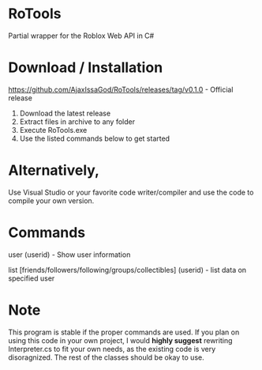 # RoTools
Partial wrapper for the Roblox Web API in C#

# Download / Installation
https://github.com/AjaxIssaGod/RoTools/releases/tag/v0.1.0 - Official release

1. Download the latest release
2. Extract files in archive to any folder
3. Execute RoTools.exe
4. Use the listed commands below to get started

# Alternatively, 
Use Visual Studio or your favorite code writer/compiler and use the code to compile your own version.

# Commands
user (userid) - Show user information

list [friends/followers/following/groups/collectibles] (userid) - list data on specified user

# Note
This program is stable if the proper commands are used. If you plan on using this code in your own project, I would **highly suggest** rewriting Interpreter.cs to fit your own needs, as the existing code is very disoragnized. The rest of the classes should be okay to use.
